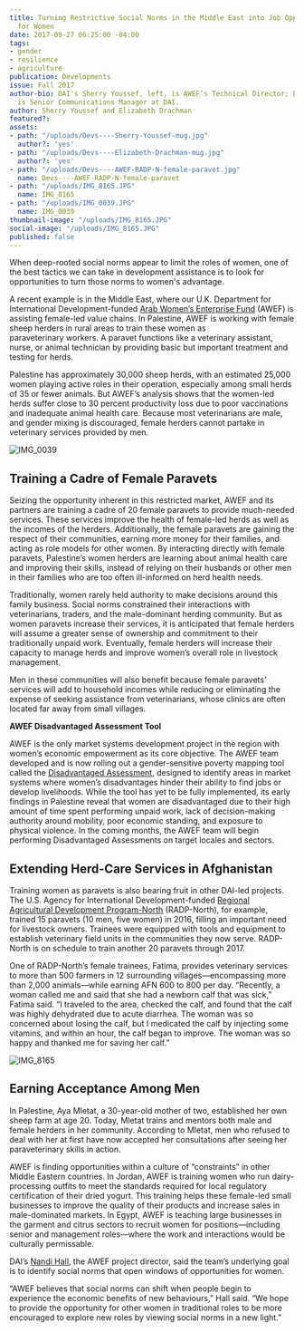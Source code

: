```yaml
---
title: Turning Restrictive Social Norms in the Middle East into Job Opportunities
  for Women
date: 2017-09-27 06:25:00 -04:00
tags:
- gender
- resilience
- agriculture
publication: Developments
issue: Fall 2017
author-bio: DAI's Sherry Youssef, left, is AWEF’s Technical Director; Elizabeth Drachman
  is Senior Communications Manager at DAI.
author: Sherry Youssef and Elizabeth Drachman
featured?: 
assets:
- path: "/uploads/Devs----Sherry-Youssef-mug.jpg"
  author?: 'yes'
- path: "/uploads/Devs----Elizabeth-Drachman-mug.jpg"
  author?: 'yes'
- path: "/uploads/Devs----AWEF-RADP-N-female-paravet.jpg"
  name: Devs----AWEF-RADP-N-female-paravet
- path: "/uploads/IMG_8165.JPG"
  name: IMG_8165
- path: "/uploads/IMG_0039.JPG"
  name: IMG_0039
thumbnail-image: "/uploads/IMG_8165.JPG"
social-image: "/uploads/IMG_8165.JPG"
published: false
---
```


When deep-rooted social norms appear to limit the roles of women, one of the best tactics we can take in development assistance is to look for opportunities to turn those norms to women's advantage.




A recent example is in the Middle East, where our U.K. Department for International Development-funded [Arab Women’s Enterprise Fund](https://www.dai.com/our-work/projects/jordan-egypt-and-palestine-arab-women-enterprise-fund) (AWEF) is assisting female-led value chains. In Palestine, AWEF is working with female sheep herders in rural areas to train these women as paraveterinary workers. A paravet functions like a veterinary assistant, nurse, or animal technician by providing basic but important treatment and testing for herds.

Palestine has approximately 30,000 sheep herds, with an estimated 25,000 women playing active roles in their operation, especially among small herds of 35 or fewer animals. But AWEF’s analysis shows that the women-led herds suffer close to 30 percent productivity loss due to poor vaccinations and inadequate animal health care. Because most veterinarians are male, and gender mixing is discouraged, female herders cannot partake in veterinary services provided by men.

![IMG_0039](/uploads/IMG_0039.JPG "A female paravet tending to her herd in Palestine.") 

## Training a Cadre of Female Paravets

Seizing the opportunity inherent in this restricted market, AWEF and its partners are training a cadre of 20 female paravets to provide much-needed services. These services improve the health of female-led herds as well as the incomes of the herders. Additionally, the female paravets are gaining the respect of their communities, earning more money for their families, and acting as role models for other women. By interacting directly with female paravets, Palestine’s women herders are learning about animal health care and improving their skills, instead of relying on their husbands or other men in their families who are too often ill-informed on herd health needs.

Traditionally, women rarely held authority to make decisions around this family business. Social norms constrained their interactions with veterinarians, traders, and the male-dominant herding community. But as women paravets increase their services, it is anticipated that female herders will assume a greater sense of ownership and commitment to their traditionally unpaid work. Eventually, female herders will increase their capacity to manage herds and improve women’s overall role in livestock management.

Men in these communities will also benefit because female paravets’ services will add to household incomes while reducing or eliminating the expense of seeking assistance from veterinarians, whose clinics are often located far away from small villages.

<aside><p><strong>AWEF Disadvantaged Assessment Tool</strong></p>
<p>AWEF is the only market systems development project in the region with women’s economic empowerment as its core objective. The AWEF team developed and is now rolling out a gender-sensitive poverty mapping tool called the <a href="http://www.seepnetwork.org/empowerment-forward-poverty-measurement--real-time-learning-from-the-arab-women---s-enterprise-fund---s-disadvantage-assessment-resources-1778.php">Disadvantaged Assessment</a>, designed to identify areas in market systems where women’s disadvantages hinder their ability to find jobs or develop livelihoods. While the tool has yet to be fully implemented, its early findings in Palestine reveal that women are disadvantaged due to their high amount of time spent performing unpaid work, lack of decision-making authority around mobility, poor economic standing, and exposure to physical violence. In the coming months, the AWEF team will begin performing Disadvantaged Assessments on target locales and sectors.</p>
</aside> 

## Extending Herd-Care Services in Afghanistan

Training women as paravets is also bearing fruit in other DAI-led projects. The U.S. Agency for International Development-funded [Regional Agricultural Development Program-North](https://www.dai.com/our-work/projects/afghanistan-regional-agricultural-development-program-radp-north) (RADP-North), for example, trained 15 paravets (10 men, five women) in 2016, filling an important need for livestock owners. Trainees were equipped with tools and equipment to establish veterinary field units in the communities they now serve. RADP-North is on schedule to train another 20 paravets through 2017. 

One of RADP-North’s female trainees, Fatima, provides veterinary services to more than 500 farmers in 12 surrounding villages—encompassing more than 2,000 animals—while earning AFN 600 to 800 per day. “Recently, a woman called me and said that she had a newborn calf that was sick,” Fatima said. “I traveled to the area, checked the calf, and found that the calf was highly dehydrated due to acute diarrhea. The woman was so concerned about losing the calf, but I medicated the calf by injecting some vitamins, and within an hour, the calf began to improve. The woman was so happy and thanked me for saving her calf.”

![IMG_8165](/uploads/IMG_8165.JPG "Aya Mletat started her sheep farm when she was just 20.") 

## Earning Acceptance Among Men  

In Palestine, Aya Mletat, a 30-year-old mother of two, established her own sheep farm at age 20. Today, Mletat trains and mentors both male and female herders in her community. According to Mletat, men who refused to deal with her at first have now accepted her consultations after seeing her paraveterinary skills in action.

AWEF is finding opportunities within a culture of “constraints” in other Middle Eastern countries. In Jordan, AWEF is training women who run dairy-processing outfits to meet the standards required for local regulatory certification of their dried yogurt. This training helps these female-led small businesses to improve the quality of their products and increase sales in male-dominated markets. In Egypt, AWEF is teaching large businesses in the garment and citrus sectors to recruit women for positions—including senior and management roles—where the work and interactions would be culturally permissable.

DAI’s [Nandi Hall](https://www.dai.com/who-we-are/our-team/nandi-hall), the AWEF project director, said the team’s underlying goal is to identify social norms that open windows of opportunities for women.

“AWEF believes that social norms can shift when people begin to experience the economic benefits of new behaviours,” Hall said. “We hope to provide the opportunity for other women in traditional roles to be more encouraged to explore new roles by viewing social norms in a new light.”
